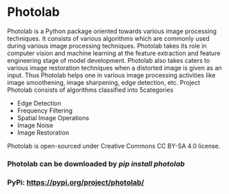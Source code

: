 # Photolab
Photolab is a Python package oriented towards various image processing techniques. It consists of various algorithms which are commonly used during various image processing techniques. Photolab takes its role in computer vision and machine learning at the feature extraction and feature engineering stage of model development. Photolab also takes caters to various image restoration techniques when a distorted image is given as an input. Thus Photolab helps one in various image processing activities like image smoothening, image sharpening, edge detection, etc. 
Project Photolab consists of algorithms classified into 5categories 

 * Edge Detection
 * Frequency Filtering
 * Spatial Image Operations
 * Image Noise
 * Image Restoration

Photolab is open-sourced under 
Creative Commons CC BY-SA 4.0 license. 

### Photolab can be downloaded by *pip install photolab*
### PyPi: https://pypi.org/project/photolab/
